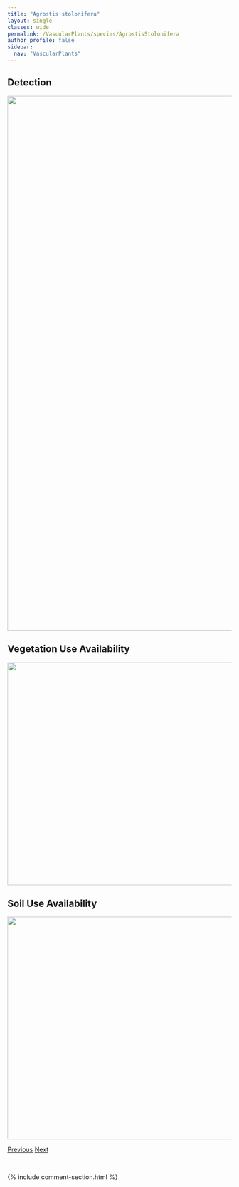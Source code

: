 ```yaml
---
title: "Agrostis stolonifera"
layout: single
classes: wide
permalink: /VascularPlants/species/AgrostisStolonifera
author_profile: false
sidebar:
  nav: "VascularPlants"
---
```


<h2>Detection</h2>

<a href="https://drive.google.com/uc?export=view&id=1tdF5bn5bM6QYg0p6xWoyO-cnJE-T_-Cf">
<img src="https://drive.google.com/uc?export=view&id=1tdF5bn5bM6QYg0p6xWoyO-cnJE-T_-Cf" height = "1200" width = "800">
</a>


<h2>Vegetation Use Availability</h2>

<a href="https://drive.google.com/uc?export=view&id=1hcxlnIf0T5Jp2e8EDZ0g4CW4t6rX4MBu">
<img src="https://drive.google.com/uc?export=view&id=1hcxlnIf0T5Jp2e8EDZ0g4CW4t6rX4MBu" height = "500" width = "1000">
</a>


<h2>Soil Use Availability</h2>

<a href="https://drive.google.com/uc?export=view&id=130mKesxJrB3MTWnbb70oGQ3lepR-K6o8">
<img src="https://drive.google.com/uc?export=view&id=130mKesxJrB3MTWnbb70oGQ3lepR-K6o8" height = "500" width = "1000">
</a>


<a href="/DevelopmentWebsite/VascularPlants/species/AgrostisScabra" class="pagination--pager" title="Rough Hair Grass">Previous</a> <a href="/DevelopmentWebsite/VascularPlants/species/AlceaRosea" class="pagination--pager" title="Alcea rosea">Next</a>

<p>&nbsp;</p>

{% include comment-section.html %}
